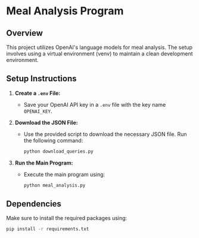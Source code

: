 # Meal Analysis Program

## Overview

This project utilizes OpenAI's language models for meal analysis. The setup involves using a virtual environment (venv) to maintain a clean development environment.

## Setup Instructions

1. **Create a `.env` File:**

   - Save your OpenAI API key in a `.env` file with the key name `OPENAI_KEY`.

2. **Download the JSON File:**

   - Use the provided script to download the necessary JSON file. Run the following command:
     ```bash
     python download_queries.py
     ```

3. **Run the Main Program:**
   - Execute the main program using:
     ```bash
     python meal_analysis.py
     ```

## Dependencies

Make sure to install the required packages using:

```bash
pip install -r requirements.txt
```
